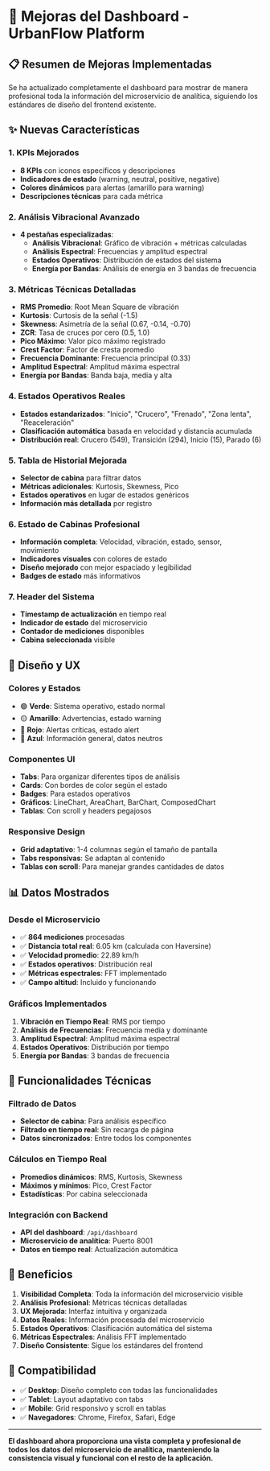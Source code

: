 # 🚀 Mejoras del Dashboard - UrbanFlow Platform

## 📋 Resumen de Mejoras Implementadas

Se ha actualizado completamente el dashboard para mostrar de manera profesional toda la información del microservicio de analítica, siguiendo los estándares de diseño del frontend existente.

## ✨ Nuevas Características

### 1. **KPIs Mejorados**
- **8 KPIs** con iconos específicos y descripciones
- **Indicadores de estado** (warning, neutral, positive, negative)
- **Colores dinámicos** para alertas (amarillo para warning)
- **Descripciones técnicas** para cada métrica

### 2. **Análisis Vibracional Avanzado**
- **4 pestañas especializadas**:
  - **Análisis Vibracional**: Gráfico de vibración + métricas calculadas
  - **Análisis Espectral**: Frecuencias y amplitud espectral
  - **Estados Operativos**: Distribución de estados del sistema
  - **Energía por Bandas**: Análisis de energía en 3 bandas de frecuencia

### 3. **Métricas Técnicas Detalladas**
- **RMS Promedio**: Root Mean Square de vibración
- **Kurtosis**: Curtosis de la señal (-1.5)
- **Skewness**: Asimetría de la señal (0.67, -0.14, -0.70)
- **ZCR**: Tasa de cruces por cero (0.5, 1.0)
- **Pico Máximo**: Valor pico máximo registrado
- **Crest Factor**: Factor de cresta promedio
- **Frecuencia Dominante**: Frecuencia principal (0.33)
- **Amplitud Espectral**: Amplitud máxima espectral
- **Energía por Bandas**: Banda baja, media y alta

### 4. **Estados Operativos Reales**
- **Estados estandarizados**: "Inicio", "Crucero", "Frenado", "Zona lenta", "Reaceleración"
- **Clasificación automática** basada en velocidad y distancia acumulada
- **Distribución real**: Crucero (549), Transición (294), Inicio (15), Parado (6)

### 5. **Tabla de Historial Mejorada**
- **Selector de cabina** para filtrar datos
- **Métricas adicionales**: Kurtosis, Skewness, Pico
- **Estados operativos** en lugar de estados genéricos
- **Información más detallada** por registro

### 6. **Estado de Cabinas Profesional**
- **Información completa**: Velocidad, vibración, estado, sensor, movimiento
- **Indicadores visuales** con colores de estado
- **Diseño mejorado** con mejor espaciado y legibilidad
- **Badges de estado** más informativos

### 7. **Header del Sistema**
- **Timestamp de actualización** en tiempo real
- **Indicador de estado** del microservicio
- **Contador de mediciones** disponibles
- **Cabina seleccionada** visible

## 🎨 Diseño y UX

### **Colores y Estados**
- 🟢 **Verde**: Sistema operativo, estado normal
- 🟡 **Amarillo**: Advertencias, estado warning
- 🔴 **Rojo**: Alertas críticas, estado alert
- 🔵 **Azul**: Información general, datos neutros

### **Componentes UI**
- **Tabs**: Para organizar diferentes tipos de análisis
- **Cards**: Con bordes de color según el estado
- **Badges**: Para estados operativos
- **Gráficos**: LineChart, AreaChart, BarChart, ComposedChart
- **Tablas**: Con scroll y headers pegajosos

### **Responsive Design**
- **Grid adaptativo**: 1-4 columnas según el tamaño de pantalla
- **Tabs responsivas**: Se adaptan al contenido
- **Tablas con scroll**: Para manejar grandes cantidades de datos

## 📊 Datos Mostrados

### **Desde el Microservicio**
- ✅ **864 mediciones** procesadas
- ✅ **Distancia total real**: 6.05 km (calculada con Haversine)
- ✅ **Velocidad promedio**: 22.89 km/h
- ✅ **Estados operativos**: Distribución real
- ✅ **Métricas espectrales**: FFT implementado
- ✅ **Campo altitud**: Incluido y funcionando

### **Gráficos Implementados**
1. **Vibración en Tiempo Real**: RMS por tiempo
2. **Análisis de Frecuencias**: Frecuencia media y dominante
3. **Amplitud Espectral**: Amplitud máxima espectral
4. **Estados Operativos**: Distribución por tiempo
5. **Energía por Bandas**: 3 bandas de frecuencia

## 🔧 Funcionalidades Técnicas

### **Filtrado de Datos**
- **Selector de cabina**: Para análisis específico
- **Filtrado en tiempo real**: Sin recarga de página
- **Datos sincronizados**: Entre todos los componentes

### **Cálculos en Tiempo Real**
- **Promedios dinámicos**: RMS, Kurtosis, Skewness
- **Máximos y mínimos**: Pico, Crest Factor
- **Estadísticas**: Por cabina seleccionada

### **Integración con Backend**
- **API del dashboard**: `/api/dashboard`
- **Microservicio de analítica**: Puerto 8001
- **Datos en tiempo real**: Actualización automática

## 🚀 Beneficios

1. **Visibilidad Completa**: Toda la información del microservicio visible
2. **Análisis Profesional**: Métricas técnicas detalladas
3. **UX Mejorada**: Interfaz intuitiva y organizada
4. **Datos Reales**: Información procesada del microservicio
5. **Estados Operativos**: Clasificación automática del sistema
6. **Métricas Espectrales**: Análisis FFT implementado
7. **Diseño Consistente**: Sigue los estándares del frontend

## 📱 Compatibilidad

- ✅ **Desktop**: Diseño completo con todas las funcionalidades
- ✅ **Tablet**: Layout adaptativo con tabs
- ✅ **Mobile**: Grid responsivo y scroll en tablas
- ✅ **Navegadores**: Chrome, Firefox, Safari, Edge

---

**El dashboard ahora proporciona una vista completa y profesional de todos los datos del microservicio de analítica, manteniendo la consistencia visual y funcional con el resto de la aplicación.**
